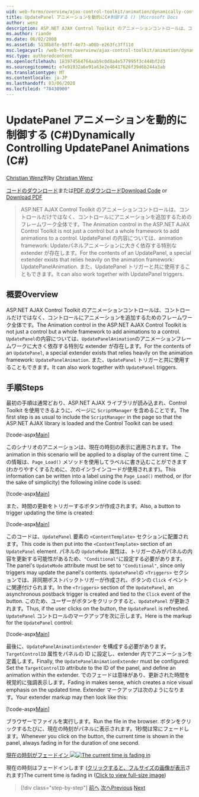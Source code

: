 ```yaml
---
uid: web-forms/overview/ajax-control-toolkit/animation/dynamically-controlling-updatepanel-animations-cs
title: UpdatePanel アニメーションを動的にC#制御する () |Microsoft Docs
author: wenz
description: ASP.NET AJAX Control Toolkit のアニメーションコントロールは、コントロールだけではなく、コントロールにアニメーションを追加するためのフレームワーク全体です。 ... の内容
ms.author: riande
ms.date: 06/02/2008
ms.assetid: 5138b8fe-98ff-4e73-a00b-e263fc3ff11d
msc.legacyurl: /web-forms/overview/ajax-control-toolkit/animation/dynamically-controlling-updatepanel-animations-cs
msc.type: authoredcontent
ms.openlocfilehash: 183974564764aab9c0d8a4e577995f3c444bf2d3
ms.sourcegitcommit: e7e91932a6e91a63e2e46417626f39d6b244a3ab
ms.translationtype: MT
ms.contentlocale: ja-JP
ms.lasthandoff: 03/06/2020
ms.locfileid: "78430900"
---
```

# <a name="dynamically-controlling-updatepanel-animations-c"></a><span data-ttu-id="4e74e-104">UpdatePanel アニメーションを動的に制御する (C#)</span><span class="sxs-lookup"><span data-stu-id="4e74e-104">Dynamically Controlling UpdatePanel Animations (C#)</span></span>

<span data-ttu-id="4e74e-105">[Christian Wenz](https://github.com/wenz)別</span><span class="sxs-lookup"><span data-stu-id="4e74e-105">by [Christian Wenz](https://github.com/wenz)</span></span>

<span data-ttu-id="4e74e-106">[コードのダウンロード](https://download.microsoft.com/download/9/3/f/93f8daea-bebd-4821-833b-95205389c7d0/UpdatePanelAnimation2.cs.zip)または[PDF のダウンロード](https://download.microsoft.com/download/b/6/a/b6ae89ee-df69-4c87-9bfb-ad1eb2b23373/updatepanelanimation2CS.pdf)</span><span class="sxs-lookup"><span data-stu-id="4e74e-106">[Download Code](https://download.microsoft.com/download/9/3/f/93f8daea-bebd-4821-833b-95205389c7d0/UpdatePanelAnimation2.cs.zip) or [Download PDF](https://download.microsoft.com/download/b/6/a/b6ae89ee-df69-4c87-9bfb-ad1eb2b23373/updatepanelanimation2CS.pdf)</span></span>

> <span data-ttu-id="4e74e-107">ASP.NET AJAX Control Toolkit のアニメーションコントロールは、コントロールだけではなく、コントロールにアニメーションを追加するためのフレームワーク全体です。</span><span class="sxs-lookup"><span data-stu-id="4e74e-107">The Animation control in the ASP.NET AJAX Control Toolkit is not just a control but a whole framework to add animations to a control.</span></span> <span data-ttu-id="4e74e-108">UpdatePanel の内容については、animation framework: Updateパネルアニメーションに大きく依存する特別な extender が存在します。</span><span class="sxs-lookup"><span data-stu-id="4e74e-108">For the contents of an UpdatePanel, a special extender exists that relies heavily on the animation framework: UpdatePanelAnimation.</span></span> <span data-ttu-id="4e74e-109">また、UpdatePanel トリガーと共に使用することもできます。</span><span class="sxs-lookup"><span data-stu-id="4e74e-109">It can also work together with UpdatePanel triggers.</span></span>

## <a name="overview"></a><span data-ttu-id="4e74e-110">概要</span><span class="sxs-lookup"><span data-stu-id="4e74e-110">Overview</span></span>

<span data-ttu-id="4e74e-111">ASP.NET AJAX Control Toolkit のアニメーションコントロールは、コントロールだけではなく、コントロールにアニメーションを追加するためのフレームワーク全体です。</span><span class="sxs-lookup"><span data-stu-id="4e74e-111">The Animation control in the ASP.NET AJAX Control Toolkit is not just a control but a whole framework to add animations to a control.</span></span> <span data-ttu-id="4e74e-112">`UpdatePanel`の内容については、`UpdatePanelAnimation`のアニメーションフレームワークに大きく依存する特別な extender が存在します。</span><span class="sxs-lookup"><span data-stu-id="4e74e-112">For the contents of an `UpdatePanel`, a special extender exists that relies heavily on the animation framework: `UpdatePanelAnimation`.</span></span> <span data-ttu-id="4e74e-113">また、`UpdatePanel` トリガーと共に使用することもできます。</span><span class="sxs-lookup"><span data-stu-id="4e74e-113">It can also work together with `UpdatePanel` triggers.</span></span>

## <a name="steps"></a><span data-ttu-id="4e74e-114">手順</span><span class="sxs-lookup"><span data-stu-id="4e74e-114">Steps</span></span>

<span data-ttu-id="4e74e-115">最初の手順は通常どおり、ASP.NET AJAX ライブラリが読み込まれ、Control Toolkit を使用できるように、ページに `ScriptManager` を含めることです。</span><span class="sxs-lookup"><span data-stu-id="4e74e-115">The first step is as usual to include the `ScriptManager` in the page so that the ASP.NET AJAX library is loaded and the Control Toolkit can be used:</span></span>

[!code-aspx[Main](dynamically-controlling-updatepanel-animations-cs/samples/sample1.aspx)]

<span data-ttu-id="4e74e-116">このシナリオのアニメーションは、現在の時刻の表示に適用されます。</span><span class="sxs-lookup"><span data-stu-id="4e74e-116">The animation in this scenario will be applied to a display of the current time.</span></span> <span data-ttu-id="4e74e-117">この情報は、`Page_Load()` メソッドを使用してラベルに書き込むことができます (わかりやすくするために、次のインラインコードが使用されます)。</span><span class="sxs-lookup"><span data-stu-id="4e74e-117">This information can be written into a label using the `Page_Load()` method, or (for the sake of simplicity) the following inline code is used:</span></span>

[!code-aspx[Main](dynamically-controlling-updatepanel-animations-cs/samples/sample2.aspx)]

<span data-ttu-id="4e74e-118">また、時間の更新をトリガーするボタンが作成されます。</span><span class="sxs-lookup"><span data-stu-id="4e74e-118">Also, a button to trigger updating the time is created:</span></span>

[!code-aspx[Main](dynamically-controlling-updatepanel-animations-cs/samples/sample3.aspx)]

<span data-ttu-id="4e74e-119">このコードは、`UpdatePanel` 要素の `<ContentTemplate>` セクションに配置されます。</span><span class="sxs-lookup"><span data-stu-id="4e74e-119">This code is then put into the `<ContentTemplate>` section of an `UpdatePanel` element.</span></span> <span data-ttu-id="4e74e-120">パネルの `UpdateMode` 属性は、トリガーのみがパネルの内容を更新する可能性があるため、`"Conditional"`に設定する必要があります。</span><span class="sxs-lookup"><span data-stu-id="4e74e-120">The panel's `UpdateMode` attribute must be set to `"Conditional"`, since only triggers may update the panel's contents.</span></span> <span data-ttu-id="4e74e-121">`UpdatePanel`の `<Triggers>` セクションでは、非同期ポストバックトリガーが作成され、ボタンの `Click` イベントに関連付けられます。</span><span class="sxs-lookup"><span data-stu-id="4e74e-121">In the `<Triggers>` section of the `UpdatePanel`, an asynchronous postback trigger is created and tied to the `Click` event of the button.</span></span> <span data-ttu-id="4e74e-122">このため、ユーザーがボタンをクリックすると、`UpdatePanel` が更新されます。</span><span class="sxs-lookup"><span data-stu-id="4e74e-122">Thus, if the user clicks on the button, the `UpdatePanel` is refreshed.</span></span> <span data-ttu-id="4e74e-123">`UpdatePanel` コントロールのマークアップを次に示します。</span><span class="sxs-lookup"><span data-stu-id="4e74e-123">Here is the markup for the `UpdatePanel` control:</span></span>

[!code-aspx[Main](dynamically-controlling-updatepanel-animations-cs/samples/sample4.aspx)]

<span data-ttu-id="4e74e-124">最後に、`UpdatePanelAnimationExtender` を構成する必要があります。 `TargetControlID` 属性をパネルの ID に設定し、extender 内でアニメーションを定義します。</span><span class="sxs-lookup"><span data-stu-id="4e74e-124">Finally, the `UpdatePanelAnimationExtender` must be configured: Set the `TargetControlID` attribute to the ID of the panel, and define an animation within the extender.</span></span> <span data-ttu-id="4e74e-125">でのフェードは意味があり、更新された時間を視覚的に強調表示します。</span><span class="sxs-lookup"><span data-stu-id="4e74e-125">Fading in makes sense, which creates a nice visual emphasis on the updated time.</span></span> <span data-ttu-id="4e74e-126">Extender マークアップは次のようになります。</span><span class="sxs-lookup"><span data-stu-id="4e74e-126">Your extender markup may then look like this:</span></span>

[!code-aspx[Main](dynamically-controlling-updatepanel-animations-cs/samples/sample5.aspx)]

<span data-ttu-id="4e74e-127">ブラウザーでファイルを実行します。</span><span class="sxs-lookup"><span data-stu-id="4e74e-127">Run the file in the browser.</span></span> <span data-ttu-id="4e74e-128">ボタンをクリックするたびに、現在の時刻がパネルに表示されます。1秒間は常にフェードします。</span><span class="sxs-lookup"><span data-stu-id="4e74e-128">Whenever you click on the button, the current time is shown in the panel, always fading in for the duration of one second.</span></span>

<span data-ttu-id="4e74e-129">[現在の時刻がフェードイン ![](dynamically-controlling-updatepanel-animations-cs/_static/image2.png)](dynamically-controlling-updatepanel-animations-cs/_static/image1.png)</span><span class="sxs-lookup"><span data-stu-id="4e74e-129">[![The current time is fading in](dynamically-controlling-updatepanel-animations-cs/_static/image2.png)](dynamically-controlling-updatepanel-animations-cs/_static/image1.png)</span></span>

<span data-ttu-id="4e74e-130">現在の時刻はフェードインします ([クリックすると、フルサイズの画像が表示](dynamically-controlling-updatepanel-animations-cs/_static/image3.png)されます)</span><span class="sxs-lookup"><span data-stu-id="4e74e-130">The current time is fading in ([Click to view full-size image](dynamically-controlling-updatepanel-animations-cs/_static/image3.png))</span></span>

> [!div class="step-by-step"]
> <span data-ttu-id="4e74e-131">[前へ](animating-an-updatepanel-control-cs.md)
> [次へ](adding-animation-to-a-control-vb.md)</span><span class="sxs-lookup"><span data-stu-id="4e74e-131">[Previous](animating-an-updatepanel-control-cs.md)
[Next](adding-animation-to-a-control-vb.md)</span></span>
